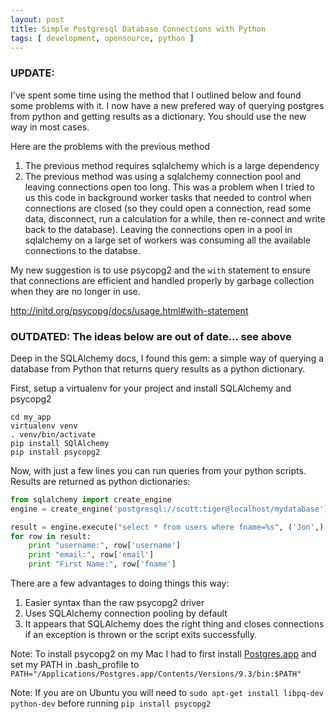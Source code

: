 ```yaml
---
layout: post
title: Simple Postgresql Database Connections with Python
tags: [ development, opensource, python ]
---
```


### UPDATE:

I've spent some time using the method that I outlined below and found some problems with it. I now have a new prefered way of querying postgres from python and getting results as a dictionary. You should use the new way in most cases. 

Here are the problems with the previous method
1. The previous method requires sqlalchemy which is a large dependency
2. The previous method was using a sqlalchemy connection pool and leaving connections open too long. This was a problem when I tried to us this code in background worker tasks that needed to control when connections are closed (so they could open a connection, read some data, disconnect, run a calculation for a while, then re-connect and write back to the database). Leaving the connections open in a pool in sqlalchemy on a large set of workers was consuming all the available connections to the databse.

My new suggestion is to use psycopg2 and the `with` statement to ensure that connections are efficient and handled properly by garbage collection when they are no longer in use.

http://initd.org/psycopg/docs/usage.html#with-statement

### OUTDATED: The ideas below are out of date...  see above

Deep in the SQLAlchemy docs, I found this gem: a simple way of querying a database from Python that returns query results as a python dictionary. 

First, setup a virtualenv for your project and install SQLAlchemy and psycopg2

~~~
cd my_app
virtualenv venv
. venv/bin/activate
pip install SQlAlchemy
pip install psycopg2
~~~

Now, with just a few lines you can run queries from your python scripts. Results are returned as python dictionaries:

~~~python
from sqlalchemy import create_engine
engine = create_engine('postgresql://scott:tiger@localhost/mydatabase')

result = engine.execute("select * from users where fname=%s", ('Jon',) )
for row in result:
    print "username:", row['username']
    print "email:", row['email']
    print "First Name:", row['fname']
~~~

There are a few advantages to doing things this way:

1. Easier syntax than the raw psycopg2 driver
1. Uses SQLAlchemy connection pooling by default
1. It appears that SQLAlchemy does the right thing and closes connections if an exception is thrown or the script exits successfully.

Note: To install psycopg2 on my Mac I had to first install [Postgres.app](http://postgresapp.com/) and set my PATH in .bash_profile to ```PATH="/Applications/Postgres.app/Contents/Versions/9.3/bin:$PATH"```

Note: If you are on Ubuntu you will need to ```sudo apt-get install libpq-dev python-dev``` before running ```pip install psycopg2```
